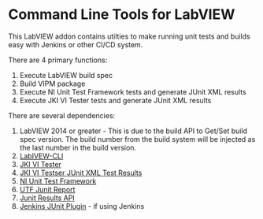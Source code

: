 # Command Line Tools for LabVIEW
This LabVIEW addon contains utilties to make running unit tests and builds easy with Jenkins or other CI/CD system.

There are 4 primary functions:
1. Execute LabVIEW build spec
2. Build VIPM package
3. Execute NI Unit Test Framework tests and generate JUnit XML results
4. Execute JKI VI Tester tests and generate JUnit XML results

There are several dependencies:
1. LabVIEW 2014 or greater - This is due to the build API to Get/Set build spec version. The build number from the build system will be injected as the last number in the build version.
2. [LabIVEW-CLI](https://github.com/JamesMc86/LabVIEW-CLI)
3. [JKI VI Tester](https://github.com/JKISoftware/JKI-VI-Tester)
4. [JKI VI Testser JUnit XML Test Results](https://github.com/JKISoftware/JKI-VI-Tester-JUnit-XML-Test-Results)
5. [NI Unit Test Framework](https://ni.com)
6. [UTF Junit Report](https://github.com/LabVIEW-DCAF/UTF-Test)
7. [Junit Results API](https://github.com/NISystemsEngineering/LV-JUnit)
8. [Jenkins JUnit Plugin](https://wiki.jenkins-ci.org/display/JENKINS/JUnit+Plugin) - if using Jenkins
